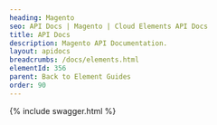 ```yaml
---
heading: Magento
seo: API Docs | Magento | Cloud Elements API Docs
title: API Docs
description: Magento API Documentation.
layout: apidocs
breadcrumbs: /docs/elements.html
elementId: 356
parent: Back to Element Guides
order: 90
---
```


{% include swagger.html %}
